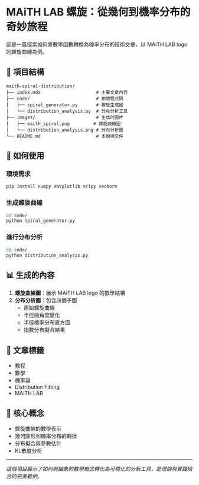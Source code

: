 # MAiTH LAB 螺旋：從幾何到機率分布的奇妙旅程

這是一篇探索如何將數學函數轉換為機率分布的技術文章，以 MAiTH LAB logo 的螺旋曲線為例。

## 📁 項目結構

```
maith-spiral-distribution/
├── index.mdx                     # 主要文章內容
├── code/                         # 相關程式碼
│   ├── spiral_generator.py       # 螺旋生成器
│   └── distribution_analysis.py  # 分布分析工具
├── images/                       # 生成的圖片
│   ├── maith_spiral.png         # 螺旋曲線圖
│   └── distribution_analysis.png # 分布分析圖
└── README.md                     # 本說明文件
```

## 🚀 如何使用

### 環境需求
```bash
pip install numpy matplotlib scipy seaborn
```

### 生成螺旋曲線
```bash
cd code/
python spiral_generator.py
```

### 進行分布分析
```bash
cd code/
python distribution_analysis.py
```

## 📊 生成的內容

1. **螺旋曲線圖**：展示 MAiTH LAB logo 的數學結構
2. **分布分析圖**：包含四個子圖
   - 原始螺旋曲線
   - 半徑隨角度變化
   - 半徑機率分布直方圖
   - 指數分布擬合結果

## 🎯 文章標籤

- 教程
- 數學
- 機率論
- Distribution Fitting
- MAiTH LAB

## 📝 核心概念

- 螺旋曲線的數學表示
- 幾何圖形到機率分布的轉換
- 分布擬合與參數估計
- KL散度分析

---

*這個項目展示了如何將抽象的數學概念轉化為可視化的分析工具，是理論與實踐結合的完美範例。* 
